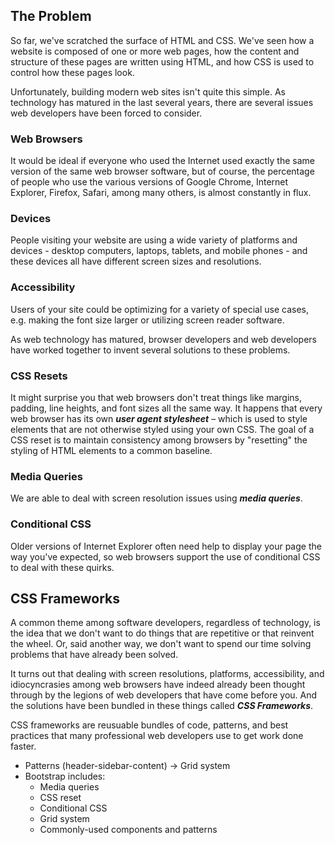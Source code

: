 ## The Problem

So far, we've scratched the surface of HTML and CSS. We've seen how a website is composed of one or more web pages, how the content and structure of these pages are written using HTML, and how CSS is used to control how these pages look.

Unfortunately, building modern web sites isn't quite this simple. As technology has matured in the last several years, there are several issues web developers have been forced to consider.

### Web Browsers

It would be ideal if everyone who used the Internet used exactly the same version of the same web browser software, but of course, the percentage of people who use the various versions of Google Chrome, Internet Explorer, Firefox, Safari, among many others, is almost constantly in flux.

### Devices

People visiting your website are using a wide variety of platforms and devices - desktop computers, laptops, tablets, and mobile phones - and these devices all have different screen sizes and resolutions.

### Accessibility

Users of your site could be optimizing for a variety of special use cases, e.g. making the font size larger or utilizing screen reader software.

As web technology has matured, browser developers and web developers have worked together to invent several solutions to these problems.

### CSS Resets

It might surprise you that web browsers don't treat things like margins, padding, line heights, and font sizes all the same way. It happens that every web browser has its own ***user agent stylesheet*** – which is used to style elements that are not otherwise styled using your own CSS. The goal of a CSS reset is to maintain consistency among browsers by "resetting" the styling of HTML elements to a common baseline.

### Media Queries

We are able to deal with screen resolution issues using ***media queries***.

### Conditional CSS

Older versions of Internet Explorer often need help to display your page the way you've expected, so web browsers support the use of conditional CSS to deal with these quirks.

## CSS Frameworks

A common theme among software developers, regardless of technology, is the idea that we don't want to do things that are repetitive or that reinvent the wheel. Or, said another way, we don't want to spend our time solving problems that have already been solved.

It turns out that dealing with screen resolutions, platforms, accessibility, and idiocyncrasies among web browsers have indeed already been thought through by the legions of web developers that have come before you. And the solutions have been bundled in these things called ***CSS Frameworks***.

CSS frameworks are reusuable bundles of code, patterns, and best practices that many professional web developers use to get work done faster.

* Patterns (header-sidebar-content) -> Grid system
* Bootstrap includes:
  * Media queries
  * CSS reset
  * Conditional CSS
  * Grid system
  * Commonly-used components and patterns
